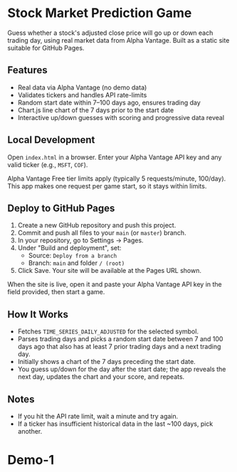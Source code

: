 # Stock Market Prediction Game

Guess whether a stock's adjusted close price will go up or down each trading day, using real market data from Alpha Vantage. Built as a static site suitable for GitHub Pages.

## Features

- Real data via Alpha Vantage (no demo data)
- Validates tickers and handles API rate-limits
- Random start date within 7–100 days ago, ensures trading day
- Chart.js line chart of the 7 days prior to the start date
- Interactive up/down guesses with scoring and progressive data reveal

## Local Development

Open `index.html` in a browser. Enter your Alpha Vantage API key and any valid ticker (e.g., `MSFT`, `COF`).

Alpha Vantage Free tier limits apply (typically 5 requests/minute, 100/day). This app makes one request per game start, so it stays within limits.

## Deploy to GitHub Pages

1. Create a new GitHub repository and push this project.
2. Commit and push all files to your `main` (or `master`) branch.
3. In your repository, go to Settings → Pages.
4. Under "Build and deployment", set:
   - Source: `Deploy from a branch`
   - Branch: `main` and folder `/ (root)`
5. Click Save. Your site will be available at the Pages URL shown.

When the site is live, open it and paste your Alpha Vantage API key in the field provided, then start a game.

## How It Works

- Fetches `TIME_SERIES_DAILY_ADJUSTED` for the selected symbol.
- Parses trading days and picks a random start date between 7 and 100 days ago that also has at least 7 prior trading days and a next trading day.
- Initially shows a chart of the 7 days preceding the start date.
- You guess up/down for the day after the start date; the app reveals the next day, updates the chart and your score, and repeats.

## Notes

- If you hit the API rate limit, wait a minute and try again.
- If a ticker has insufficient historical data in the last ~100 days, pick another.

# Demo-1
